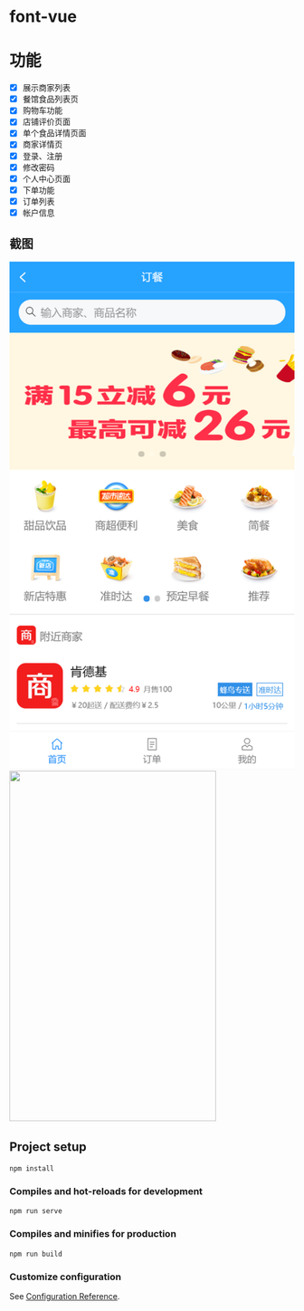 # font-vue

# 功能
- [x] 展示商家列表
- [x] 餐馆食品列表页
- [x] 购物车功能
- [x] 店铺评价页面
- [x] 单个食品详情页面
- [x] 商家详情页
- [x] 登录、注册
- [x] 修改密码
- [x] 个人中心页面
- [x] 下单功能
- [x] 订单列表
- [x] 帐户信息

## 截图 ##
![avatar](/screenShot/index.png)
<img src="https://github.com/ccKwon/vue-elm/tree/master/screenShot/index.png" width="365" height="619"/>


## Project setup
```
npm install
```

### Compiles and hot-reloads for development
```
npm run serve
```

### Compiles and minifies for production
```
npm run build
```

### Customize configuration
See [Configuration Reference](https://cli.vuejs.org/config/).
